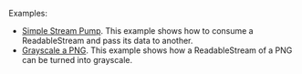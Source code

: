 Examples:
* [Simple Stream Pump](http://mdn.github.io/streams/simple-pump.html). This example shows how to consume a ReadableStream and pass its data to another.
* [Grayscale a PNG](http://mdn.github.io/streams/grayscale-png.html). This example shows how a ReadableStream of a PNG can be turned into grayscale.
